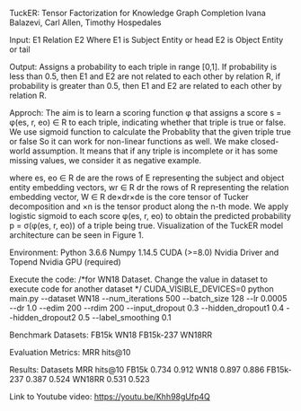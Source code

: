 TuckER: Tensor Factorization for Knowledge Graph Completion 
Ivana Balazevi, Carl Allen, Timothy Hospedales

Input: 
E1 Relation E2
Where E1 is Subject Entity or head
E2 is Object Entity or tail

Output:
Assigns a probability to each triple in range [0,1]. If probability is less than 0.5, then E1 and E2 are not related to each other by relation R, if probability is greater than 0.5, then E1 and E2 are related to each other by relation R.

Approch:
The aim is to learn a scoring function φ that
assigns a score s = φ(es, r, eo) ∈ R to each triple, 
indicating whether that triple is true or false.
We use sigmoid function to calculate the
Probablity that the given triple true or false 
So it can work for non-linear functions as well.
We make closed-world assumption. It means that if any triple is incomplete or it has some missing values, we consider it as negative example. 

 


where es, eo ∈ R de are the rows of E representing the subject and object entity embedding vectors, wr ∈ R dr the rows of R representing the relation embedding vector, W ∈ R de×dr×de is the core tensor of Tucker decomposition and ×n is the tensor product along the n-th mode. We apply logistic sigmoid to each score φ(es, r, eo) to obtain the predicted probability p = σ(φ(es, r, eo)) of a triple being true. Visualization of the TuckER model architecture can be seen in Figure 1.

Environment:
Python 3.6.6
Numpy 1.14.5
CUDA (>=8.0)
Nvidia Driver and Topend Nvidia GPU (required)

Execute the code: 
/*for WN18 Dataset. Change the value in dataset to execute code for another dataset */
CUDA_VISIBLE_DEVICES=0 python main.py --dataset WN18 --num_iterations 500 --batch_size 128 --lr 0.0005 --dr 1.0 --edim 200 --rdim 200 --input_dropout 0.3 --hidden_dropout1 0.4 --hidden_dropout2 0.5 --label_smoothing 0.1

Benchmark Datasets:
FB15k
WN18
FB15k-237
WN18RR

Evaluation Metrics:
MRR
hits@10

Results:
Datasets	MRR	hits@10
FB15k	0.734	0.912
WN18	0.897	0.886
FB15k-237	0.387	0.524
WN18RR	0.531	0.523



Link to Youtube video: https://youtu.be/Khh98gUfp4Q


